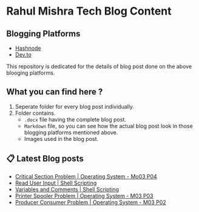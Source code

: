 # Rahul Mishra Tech Blog Content

## Blogging Platforms
- [Hashnode](https://programmingport.hashnode.dev/)
- [Dev.to](https://dev.to/rahulmishra05)

This repository is dedicated for the details of blog post done on the above blooging platforms.

## What you can find here ?
1. Seperate folder for every blog post individually.
2. Folder contains.
    - `.docx` file having the complete blog post.
    - `Markdown` file, so you can see how the actual blog post look in those blogging platforms mentioned above.
    - Images used in the blog post.

## 📋 Latest Blog posts
<!-- BLOG-POST-LIST:START -->
- [Critical Section Problem | Operating System - Mo03 P04](https://dev.to/rahulmishra05/critical-section-problem-operating-system-mo03-p04-4fhg)
- [Read User Input | Shell Scripting](https://dev.to/rahulmishra05/read-user-input-shell-scripting-4d04)
- [Variables and Comments | Shell Scripting](https://dev.to/rahulmishra05/variables-and-comments-shell-scripting-2e7d)
- [Printer Spooler Problem | Operating System - M03 P03](https://dev.to/rahulmishra05/printer-spooler-problem-operating-system-m03-p03-pbb)
- [Producer Consumer Problem | Operating System - M03 P02](https://dev.to/rahulmishra05/producer-consumer-problem-operating-system-m03-p02-f52)
<!-- BLOG-POST-LIST:END -->

